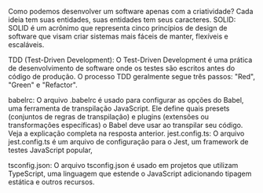 Como podemos desenvolver um software apenas com a criatividade?
Cada ideia tem suas entidades, suas entidades tem seus caracteres.
SOLID:
SOLID é um acrônimo que representa cinco princípios de design de software que visam criar sistemas mais fáceis de manter, flexíveis e escaláveis.

TDD (Test-Driven Development):
O Test-Driven Development é uma prática de desenvolvimento de software onde os testes são escritos antes do código de produção. O processo TDD geralmente segue três passos: "Red", "Green" e "Refactor".

babelrc:
O arquivo .babelrc é usado para configurar as opções do Babel, uma ferramenta de transpilação JavaScript. Ele define quais presets (conjuntos de regras de transpilação) e plugins (extensões ou transformações específicas) o Babel deve usar ao transpilar seu código. Veja a explicação completa na resposta anterior.
jest.config.ts:
O arquivo jest.config.ts é um arquivo de configuração para o Jest, um framework de testes JavaScript popular,

tsconfig.json:
O arquivo tsconfig.json é usado em projetos que utilizam TypeScript, uma linguagem que estende o JavaScript adicionando tipagem estática e outros recursos.
